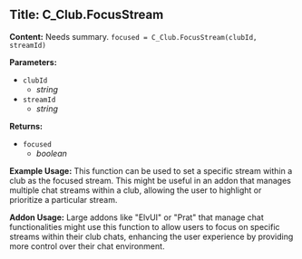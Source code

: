 ## Title: C_Club.FocusStream

**Content:**
Needs summary.
`focused = C_Club.FocusStream(clubId, streamId)`

**Parameters:**
- `clubId`
  - *string*
- `streamId`
  - *string*

**Returns:**
- `focused`
  - *boolean*

**Example Usage:**
This function can be used to set a specific stream within a club as the focused stream. This might be useful in an addon that manages multiple chat streams within a club, allowing the user to highlight or prioritize a particular stream.

**Addon Usage:**
Large addons like "ElvUI" or "Prat" that manage chat functionalities might use this function to allow users to focus on specific streams within their club chats, enhancing the user experience by providing more control over their chat environment.